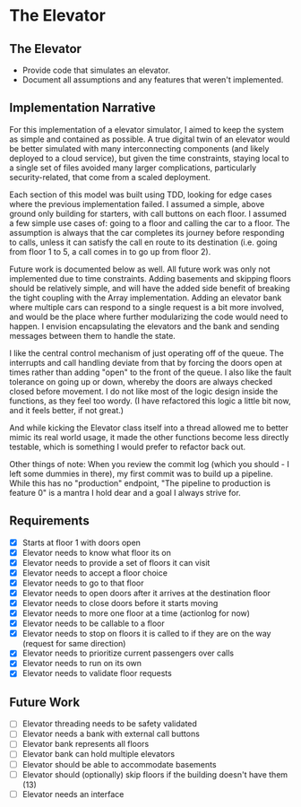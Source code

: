 # The Elevator

## The Elevator
* Provide code that simulates an elevator.
* Document all assumptions and any features that weren't implemented.

## Implementation Narrative
For this implementation of a elevator simulator, I aimed to keep the system as simple and contained as possible.
A true digital twin of an elevator would be better simulated with many interconnecting components (and likely 
deployed to a cloud service), but given the time constraints, staying local to a single set of files avoided many
larger complications, particularly security-related, that come from a scaled deployment.

Each section of this model was built using TDD, looking for edge cases where the previous implementation failed.
I assumed a simple, above ground only building for starters, with call buttons on each floor.  I assumed a few simple
use cases of: going to a floor and calling the car to a floor. The assumption is always that the car completes its
journey before responding to calls, unless it can satisfy the call en route to its destination (i.e. going from floor
1 to 5, a call comes in to go up from floor 2).

Future work is documented below as well.  All future work was only not implemented due to time constraints.  Adding
basements and skipping floors should be relatively simple, and will have the added side benefit of breaking the
tight coupling with the Array implementation.  Adding an elevator bank where multiple cars can respond to a single
request is a bit more involved, and would be the place where further modularizing the code would need to happen.  I
envision encapsulating the elevators and the bank and sending messages between them to handle the state.

I like the central control mechanism of just operating off of the queue.  The interrupts and call handling deviate
from that by forcing the doors open at times rather than adding "open" to the front of the queue.  I also like the
fault tolerance on going up or down, whereby the doors are always checked closed before movement.  I do not like most 
of the logic design inside the functions, as they feel too wordy.  (I have refactored this logic a little bit now, and
it feels better, if not great.)

And while kicking the Elevator class itself into a thread allowed me to better mimic its real world usage,
it made the other functions become less directly testable, which is something I would prefer to refactor back out.

Other things of note: When you review the commit log (which you should - I left some dummies in there), my first commit
was to build up a pipeline.  While this has no "production" endpoint, "The pipeline to production is feature 0" is a
mantra I hold dear and a goal I always strive for.

## Requirements
- [x] Starts at floor 1 with doors open
- [x] Elevator needs to know what floor its on
- [x] Elevator needs to provide a set of floors it can visit
- [x] Elevator needs to accept a floor choice
- [x] Elevator needs to go to that floor
- [x] Elevator needs to open doors after it arrives at the destination floor
- [x] Elevator needs to close doors before it starts moving
- [x] Elevator needs to more one floor at a time (actionlog for now)
- [x] Elevator needs to be callable to a floor
- [x] Elevator needs to stop on floors it is called to if they are on the way (request for same direction)
- [x] Elevator needs to prioritize current passengers over calls
- [x] Elevator needs to run on its own
- [x] Elevator needs to validate floor requests

## Future Work
- [ ] Elevator threading needs to be safety validated 
- [ ] Elevator needs a bank with external call buttons
- [ ] Elevator bank represents all floors
- [ ] Elevator bank can hold multiple elevators
- [ ] Elevator should be able to accommodate basements
- [ ] Elevator should (optionally) skip floors if the building doesn't have them (13)
- [ ] Elevator needs an interface
